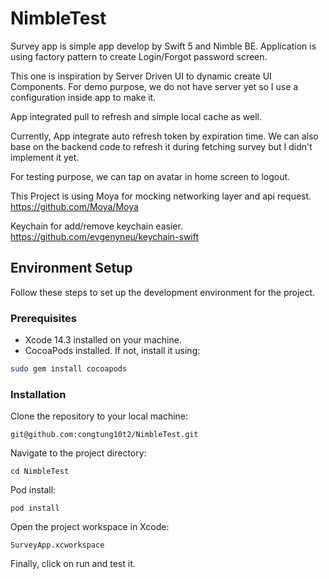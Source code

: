 # NimbleTest

Survey app is simple app develop by Swift 5 and Nimble BE. Application is using factory pattern
to create Login/Forgot password screen. 

This one is inspiration by Server Driven UI to dynamic create UI Components.
For demo purpose, we do not have server yet so I use a configuration inside app to make it.

App integrated pull to refresh and simple local cache as well.

Currently, App integrate auto refresh token by expiration time. We can also base on the backend code to refresh it during fetching survey but I didn't implement it yet.

For testing purpose, we can tap on avatar in home screen to logout.

This Project is using Moya for mocking networking layer and api request. 
https://github.com/Moya/Moya

Keychain for add/remove keychain easier.
https://github.com/evgenyneu/keychain-swift


## Environment Setup

Follow these steps to set up the development environment for the project.

### Prerequisites

- Xcode 14.3 installed on your machine.
- CocoaPods installed. If not, install it using:

```bash
sudo gem install cocoapods
```

### Installation
Clone the repository to your local machine:
```
git@github.com:congtung10t2/NimbleTest.git
```

Navigate to the project directory:
```
cd NimbleTest
```

Pod install:
```
pod install
```

Open the project workspace in Xcode:
```
SurveyApp.xcworkspace
```
Finally, click on run and test it.
